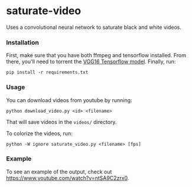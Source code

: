 # saturate-video

Uses a convolutional neural network to saturate black and white videos.

### Installation

First, make sure that you have both ffmpeg and tensorflow installed.
From there, you'll need to torrent the [VGG16 Tensorflow model](http://tinyclouds.org/colorize/colorize-20160110.tgz.torrent).
Finally, run:
```
pip install -r requirements.txt
```

### Usage

You can download videos from youtube by running:
```
python download_video.py <id> <filename>
```

That will save videos in the `videos/` directory.

To colorize the videos, run:
```
python -W ignore saturate_video.py <filename> [fps]
```

### Example

To see an example of the output, check out 
https://www.youtube.com/watch?v=ntSA9C2zrx0.
